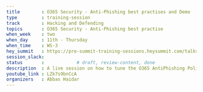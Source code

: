```yaml
---
title        : O365 Security - Anti-Phishing best practises and Demo
type         : training-session
track        : Hacking and Defending
topics       : O365 Security - Anti-Phishing best practise
when_week    : two
when_day     : 11th - Thursday
when_time    : WS-3
hey_summit   : https://pre-summit-training-sessions.heysummit.com/talks/o365-security-anti-phishing-best-practises-and-demo-5pm-bst/
session_slack:
status       :            # draft, review-content, done
description  : A live session on how to tune the O365 AntiPhishing Policies with a live demo
youtube_link : LZk7s9bnCcA
organizers   : Abbas Haidar
---
```


